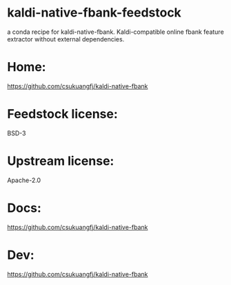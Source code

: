 # kaldi-native-fbank-feedstock
a conda recipe for kaldi-native-fbank.
Kaldi-compatible online fbank feature extractor without external dependencies.

# Home:
https://github.com/csukuangfj/kaldi-native-fbank

# Feedstock license:
BSD-3

# Upstream license:
Apache-2.0

# Docs:
https://github.com/csukuangfj/kaldi-native-fbank

# Dev:
https://github.com/csukuangfj/kaldi-native-fbank